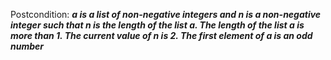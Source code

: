 Postcondition: ***a is a list of non-negative integers and n is a non-negative integer such that n is the length of the list a. The length of the list a is more than 1. The current value of n is 2. The first element of a is an odd number***